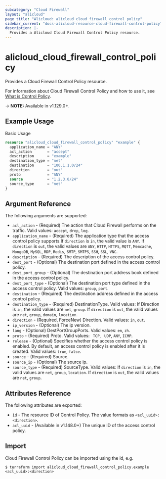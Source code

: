 ```yaml
---
subcategory: "Cloud Firewall"
layout: "alicloud"
page_title: "Alicloud: alicloud_cloud_firewall_control_policy"
sidebar_current: "docs-alicloud-resource-cloud-firewall-control-policy"
description: |-
  Provides a Alicloud Cloud Firewall Control Policy resource.
---
```


# alicloud\_cloud\_firewall\_control\_policy

Provides a Cloud Firewall Control Policy resource.

For information about Cloud Firewall Control Policy and how to use it, see [What is Control Policy](https://www.alibabacloud.com/help/doc-detail/138867.htm).

-> **NOTE:** Available in v1.129.0+.

## Example Usage

Basic Usage

```terraform
resource "alicloud_cloud_firewall_control_policy" "example" {
  application_name = "ANY"
  acl_action       = "accept"
  description      = "example"
  destination_type = "net"
  destination      = "100.1.1.0/24"
  direction        = "out"
  proto            = "ANY"
  source           = "1.2.3.0/24"
  source_type      = "net"
}

```

## Argument Reference

The following arguments are supported:

* `acl_action` - (Required) The action that Cloud Firewall performs on the traffic. Valid values: `accept`, `drop`, `log`.
* `application_name` - (Required) The application type that the access control policy supports.If `direction` is `in`, the valid value is `ANY`. If `direction` is `out`, the valid values are `ANY`, `HTTP`, `HTTPS`, `MQTT`, `Memcache`, `MongoDB`, `MySQL`, `RDP`, `Redis`, `SMTP`, `SMTPS`, `SSH`, `SSL`, `VNC`.
* `description` - (Required) The description of the access control policy.
* `dest_port` - (Optional) The destination port defined in the access control policy. 
* `dest_port_group` - (Optional) The destination port address book defined in the access control policy.
* `dest_port_type` - (Optional) The destination port type defined in the access control policy. Valid values: `group`, `port`.
* `destination` - (Required) The destination address defined in the access control policy.
* `destination_type` - (Required) DestinationType. Valid values: If Direction is `in`, the valid values are `net`, `group`. If `direction` is `out`, the valid values are `net`, `group`, `domain`, `location`.
* `direction` - (Required, ForceNew) Direction. Valid values: `in`, `out`.
* `ip_version` - (Optional) The ip version.
* `lang` - (Optional) DestPortGroupPorts. Valid values: `en`, `zh`.
* `proto` - (Required) Proto. Valid values: ` TCP`, ` UDP`, `ANY`, `ICMP`.
* `release` - (Optional) Specifies whether the access control policy is enabled. By default, an access control policy is enabled after it is created. Valid values: `true`, `false`.
* `source` - (Required) Source.
* `source_ip` - (Optional) The source ip.
* `source_type` - (Required) SourceType. Valid values: If `direction` is `in`, the valid values are `net`, `group`, `location`. If `direction` is `out`, the valid values are `net`, `group`.

## Attributes Reference

The following attributes are exported:

* `id` - The resource ID of Control Policy. The value formats as `<acl_uuid>:<direction>`.
* `acl_uuid` - (Available in v1.148.0+) The unique ID of the access control policy.

## Import

Cloud Firewall Control Policy can be imported using the id, e.g.

```shell
$ terraform import alicloud_cloud_firewall_control_policy.example <acl_uuid>:<direction>
```
